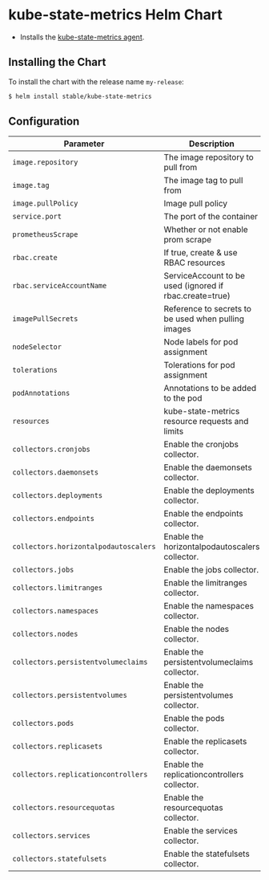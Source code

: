 # kube-state-metrics Helm Chart

* Installs the [kube-state-metrics agent](https://github.com/kubernetes/kube-state-metrics).

## Installing the Chart

To install the chart with the release name `my-release`:

```bash
$ helm install stable/kube-state-metrics
```

## Configuration

| Parameter                             | Description                                             | Default                                     |
|---------------------------------------|---------------------------------------------------------|---------------------------------------------|
| `image.repository`                    | The image repository to pull from                       | quay.io/coreos/kube-state-metrics           |
| `image.tag`                           | The image tag to pull from                              | `v1.4.0`                                    |
| `image.pullPolicy`                    | Image pull policy                                       | IfNotPresent                                |
| `service.port`                        | The port of the container                               | 8080                                        |
| `prometheusScrape`                    | Whether or not enable prom scrape                       | True                                        |
| `rbac.create`                         | If true, create & use RBAC resources                    | False                                       |
| `rbac.serviceAccountName`             | ServiceAccount to be used (ignored if rbac.create=true) | default                                     |
| `imagePullSecrets`                    | Reference to secrets to be used when pulling images     | `[]`                                        |
| `nodeSelector`                        | Node labels for pod assignment                          | {}                                          |
| `tolerations`                         | Tolerations for pod assignment	                      | []                                          |
| `podAnnotations`                      | Annotations to be added to the pod                      | {}                                          |
| `resources`                           | kube-state-metrics resource requests and limits         | {}                                          |
| `collectors.cronjobs`                 | Enable the cronjobs collector.                          | true                                        |
| `collectors.daemonsets`               | Enable the daemonsets collector.                        | true                                        |
| `collectors.deployments`              | Enable the deployments collector.                       | true                                        |
| `collectors.endpoints`                | Enable the endpoints collector.                         | true                                        |
| `collectors.horizontalpodautoscalers` | Enable the horizontalpodautoscalers collector.          | true                                        |
| `collectors.jobs`                     | Enable the jobs collector.                              | true                                        |
| `collectors.limitranges`              | Enable the limitranges collector.                       | true                                        |
| `collectors.namespaces`               | Enable the namespaces collector.                        | true                                        |
| `collectors.nodes`                    | Enable the nodes collector.                             | true                                        |
| `collectors.persistentvolumeclaims`   | Enable the persistentvolumeclaims collector.            | true                                        |
| `collectors.persistentvolumes`        | Enable the persistentvolumes collector.                 | true                                        |
| `collectors.pods`                     | Enable the pods collector.                              | true                                        |
| `collectors.replicasets`              | Enable the replicasets collector.                       | true                                        |
| `collectors.replicationcontrollers`   | Enable the replicationcontrollers collector.            | true                                        |
| `collectors.resourcequotas`           | Enable the resourcequotas collector.                    | true                                        |
| `collectors.services`                 | Enable the services collector.                          | true                                        |
| `collectors.statefulsets`             | Enable the statefulsets collector.                      | true                                        |
